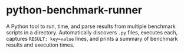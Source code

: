 # python-benchmark-runner
A Python tool to run, time, and parse results from multiple benchmark scripts in a directory. Automatically discovers `.py` files, executes each, captures `RESULT: key=value` lines, and prints a summary of benchmark results and execution times.
